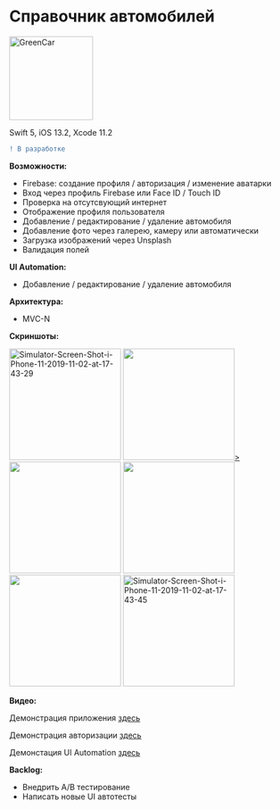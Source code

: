 # Справочник автомобилей

<a href="https://imgbb.com/"><img src="https://i.ibb.co/2sB6VYm/GreenCar.png" alt="GreenCar" width="150"></a>

Swift 5, iOS 13.2, Xcode 11.2
```diff
! В разработке
```

<b>Возможности:</b>
- Firebase: создание профиля / авторизация / изменение аватарки
- Вход через профиль Firebase или Face ID / Touch ID
- Проверка на отсутсвующий интернет
- Отображение профиля пользователя
- Добавление / редактирование / удаление автомобиля
- Добавление фото через галерею, камеру или автоматически
- Загрузка изображений через Unsplash
- Валидация полей

<b>UI Automation:</b>
- Добавление / редактирование / удаление автомобиля

<b>Архитектура:</b>
- MVC-N

<b>Скриншоты:</b>

<a href="https://ibb.co/XZ8RLtn"><img src="https://i.ibb.co/rGsr0HB/Simulator-Screen-Shot-i-Phone-11-2019-11-02-at-17-43-29.png" alt="Simulator-Screen-Shot-i-Phone-11-2019-11-02-at-17-43-29" width="200"></a>
<a href="https://ibb.co/MDJ3MgZ"><img src="https://i.ibb.co/C5SThwm/Simulator-Screen-Shot-i-Phone-8-2019-10-13-at-22-29-35.png" width="200">></a>
<a href="https://ibb.co/CvzdC31"><img src="https://i.ibb.co/0ZcN4RD/Simulator-Screen-Shot-i-Phone-8-2019-10-13-at-22-29-38.png" width="200"></a>
<a href="https://ibb.co/3rbZV4j"><img src="https://i.ibb.co/cg9nRkZ/Simulator-Screen-Shot-i-Phone-8-2019-10-13-at-22-29-45.png" width="200"></a>
<a href="https://ibb.co/JzC5vQM"><img src="https://i.ibb.co/hKCDBft/Simulator-Screen-Shot-i-Phone-8-2019-10-13-at-22-30-06.png" width="200"></a>
<a href="https://ibb.co/7YXYYFY"><img src="https://i.ibb.co/YR3RRGR/Simulator-Screen-Shot-i-Phone-11-2019-11-02-at-17-43-45.png" alt="Simulator-Screen-Shot-i-Phone-11-2019-11-02-at-17-43-45" width="200"></a>

<b>Видео:</b>

Демонстрация приложения [здесь](https://drive.google.com/open?id=1hdXyUkTDGwtKuBtEcIiu843lg4l4My5r)

Демонстрация авторизации [здесь](https://drive.google.com/open?id=17PkMaPp59qEJORHRs1JvaW7QWgoS-c7O)

Демонстация UI Automation [здесь](https://drive.google.com/open?id=1iSSHKZh0H6sB6tN18TRGS6HhugBbHVYB)

<b>Backlog:</b>
- Внедрить A/B тестирование
- Написать новые UI автотесты
